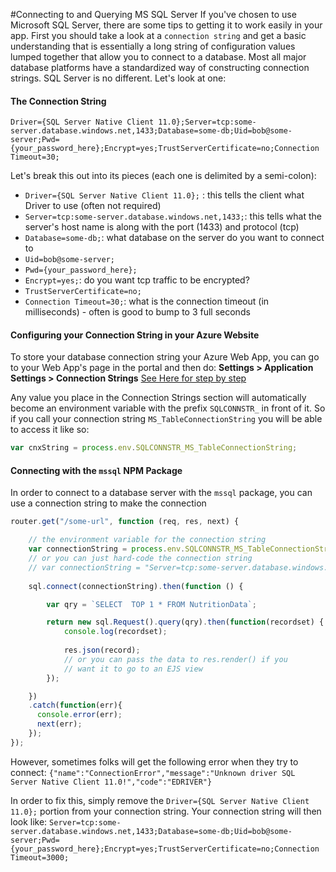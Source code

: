 #Connecting to and Querying MS SQL Server
If you've chosen to use Microsoft SQL Server, there are some tips to getting it to work easily in your app. First you should take a look at a `connection string` and get a basic understanding that is essentially a long string of configuration values lumped together that allow you to connect to a database. Most all major database platforms have a standardized way of constructing connection strings. SQL Server is no different. Let's look at one: 

#### The Connection String
`Driver={SQL Server Native Client 11.0};Server=tcp:some-server.database.windows.net,1433;Database=some-db;Uid=bob@some-server;Pwd={your_password_here};Encrypt=yes;TrustServerCertificate=no;Connection Timeout=30;`

Let's break this out into its pieces (each one is delimited by a semi-colon): 
- `Driver={SQL Server Native Client 11.0};` : this tells the client what Driver to use (often not required)
- `Server=tcp:some-server.database.windows.net,1433;`: this tells what the server's host name is along with the port (1433) and protocol (tcp)
- `Database=some-db;`: what database on the server do you want to connect to
- `Uid=bob@some-server;`
- `Pwd={your_password_here};`
- `Encrypt=yes;`: do you want tcp traffic to be encrypted?
- `TrustServerCertificate=no;`
- `Connection Timeout=30;`: what is the connection timeout (in milliseconds) - often is good to bump to 3 full seconds

#### Configuring your Connection String in your Azure Website
To store your database connection string your Azure Web App, you can go to your Web App's page in the portal and then do: 
    __Settings > Application Settings > Connection Strings__  [See Here for step by step](https://azure.microsoft.com/en-us/documentation/articles/web-sites-configure/#application-settings)
    
Any value you place in the Connection Strings section will automatically become an environment variable with the prefix `SQLCONNSTR_` in front of it. So if you call your connection string `MS_TableConnectionString` you will be able to access it like so: 
```javascript
var cnxString = process.env.SQLCONNSTR_MS_TableConnectionString;
```

#### Connecting with the `mssql` NPM Package
In order to connect to a database server with the `mssql` package, you can use a connection string to make the connection

```javascript
router.get("/some-url", function (req, res, next) {

    // the environment variable for the connection string
    var connectionString = process.env.SQLCONNSTR_MS_TableConnectionString; 
    // or you can just hard-code the connection string
    // var connectionString = "Server=tcp:some-server.database.windows.net,1433;Database=some-db;Uid=bob@some-server;Pwd={your_password_here};Encrypt=yes;TrustServerCertificate=no;Connection Timeout=3000;"
    
    sql.connect(connectionString).then(function () {

        var qry = `SELECT  TOP 1 * FROM NutritionData`;

        return new sql.Request().query(qry).then(function(recordset) {
            console.log(recordset);
            
            res.json(record);
            // or you can pass the data to res.render() if you 
            // want it to go to an EJS view
        });

    })
    .catch(function(err){
      console.error(err);
      next(err);  
    });
});
```
However, sometimes folks will get the following error when they try to connect: 
`{"name":"ConnectionError","message":"Unknown driver SQL Server Native Client 11.0!","code":"EDRIVER"}`

In order to fix this, simply remove the `Driver={SQL Server Native Client 11.0};` portion from your connection string. Your connection string will then look like: 
`Server=tcp:some-server.database.windows.net,1433;Database=some-db;Uid=bob@some-server;Pwd={your_password_here};Encrypt=yes;TrustServerCertificate=no;Connection Timeout=3000;`

